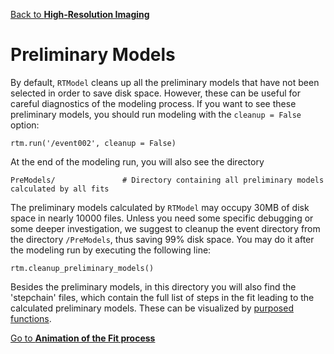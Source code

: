 [Back to **High-Resolution Imaging**](HighResolutionImaging.md)

# Preliminary Models

By default, `RTModel` cleans up all the preliminary models that have not been selected in order to save disk space. However, these can be useful for careful diagnostics of the modeling process. If you want to see these preliminary models, you should run modeling with the `cleanup = False` option:
```
rtm.run('/event002', cleanup = False)
```

At the end of the modeling run, you will also see the directory

```
PreModels/               # Directory containing all preliminary models calculated by all fits
```

The preliminary models calculated by `RTModel` may occupy 30MB of disk space in nearly 10000 files. Unless you need some specific debugging or some deeper investigation, we suggest to cleanup the event directory from the directory `/PreModels`, thus saving 99% disk space. You may do it after the modeling run by executing the following line:

```
rtm.cleanup_preliminary_models()
```

Besides the preliminary models, in this directory you will also find the 'stepchain' files, which contain the full list of steps in the fit leading to the calculated preliminary models. These can be visualized by [purposed functions](Animation.md#visualizing-the-step-chain-in-the-parameter-space).

[Go to **Animation of the Fit process**](Animation.md)
